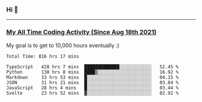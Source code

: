 ### Hi 🙂

---

### <a href="https://wakatime.com/@Eroxl">My All Time Coding Activity (Since Aug 18th 2021)</a>
My goal is to get to 10,000 hours eventually :)
<!--START_SECTION:waka-->

```text
Total Time: 816 hrs 17 mins

TypeScript   428 hrs 7 mins  █████████████░░░░░░░░░░░░   52.45 %
Python       138 hrs 8 mins  ████▒░░░░░░░░░░░░░░░░░░░░   16.92 %
Markdown     33 hrs 53 mins  █░░░░░░░░░░░░░░░░░░░░░░░░   04.15 %
JSON         31 hrs 21 mins  █░░░░░░░░░░░░░░░░░░░░░░░░   03.84 %
JavaScript   28 hrs 4 mins   █░░░░░░░░░░░░░░░░░░░░░░░░   03.44 %
Svelte       23 hrs 52 mins  ▓░░░░░░░░░░░░░░░░░░░░░░░░   02.92 %
```

<!--END_SECTION:waka-->
